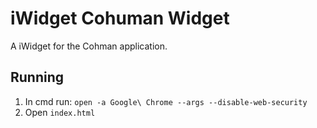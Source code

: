 iWidget Cohuman Widget
==========

A iWidget for the Cohman application.

## Running

1. In cmd run: `open -a Google\ Chrome --args --disable-web-security`
2. Open `index.html`

